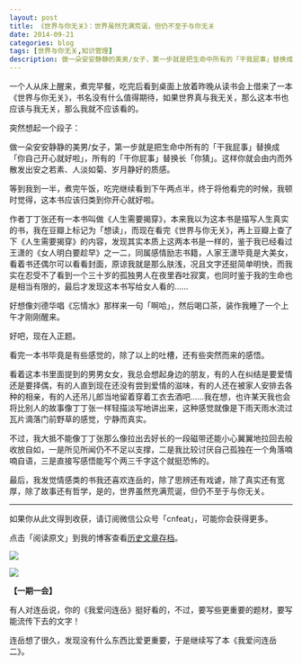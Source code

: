 ```yaml
---
layout: post
title: 《世界与你无关》：世界虽然充满荒诞，但仍不至于与你无关
date: 2014-09-21
categories: blog
tags: [世界与你无关,知识管理]
description: 做一朵安安静静的美男/女子，第一步就是把生命中所有的「干我屁事」替换成「你自己开心就好啦」，所有的「干你屁事」替换长「你猜」。这样你就会由内而外散发出安之若素、人淡如菊、岁月静好的质感。
---
```


一个人从床上醒来，煮完早餐，吃完后看到桌面上放着昨晚从读书会上借来了一本《世界与你无关》，书名没有什么值得期待，如果世界真与我无关，那么这本书也应该与我无关，那么我就不应该看的。

突然想起一个段子：

做一朵安安静静的美男/女子，第一步就是把生命中所有的「干我屁事」替换成「你自己开心就好啦」，所有的「干你屁事」替换长「你猜」。这样你就会由内而外散发出安之若素、人淡如菊、岁月静好的质感。

等到我到一半，煮完午饭，吃完继续看到下午两点半，终于将他看完的时候，我顿时觉得，这本书应该归类到你开心就好啦。

作者丁丁张还有一本书叫做《人生需要揭穿》，本来我以为这本书是描写人生真实的书，我在豆瓣上标记为「想读」，而现在看完《世界与你无关》，再上豆瓣上查了下《人生需要揭穿》的内容，发现其实本质上这两本书是一样的，鉴于我已经看过王潇的《女人明白要趁早》之一二，同属感情励志书籍，人家王潇毕竟是大美女，看着书还偶尔可以看看封面，原谅我就是那么肤浅，况且文字还挺简单明快，而我实在忍受不了看到一个三十岁的孤独男人在夜里吞吐寂寞，也同时鉴于我的生命也是相当有限的，最后才发现这本书写给女人看的……

好想像刘德华唱《忘情水》那样来一句「啊哈」，然后喝口茶，装作我睡了一个上午才刚刚醒来。


好吧，现在入正题。

看完一本书毕竟是有些感觉的，除了以上的吐槽，还有些突然而来的感悟。

看着这本书里面提到的男男女女，我总会想起身边的朋友，有的人在纠结是要爱情还是要择偶，有的人直到现在还没有尝到爱情的滋味，有的人还在被家人安排去各种的相亲，有的人还吊儿郎当地留着穿着工衣去酒吧……我在想，也许某天我也会将比别人的故事像丁丁张一样轻描淡写地讲出来，这种感觉就像是下雨天雨水流过瓦片滴落门前野草的感觉，宁静而真实。

不过，我大抵不能像丁丁张那么像拉出去好长的一段磁带还能小心翼翼地拉回去般收放自如，一是所见所闻仍不不足以支撑，二是我比较讨厌自己孤独在一个角落喃喃自语，三是直接写感悟能写个两三千字这个就挺恐怖的。

最后，我发觉情感类的书我还喜欢连岳的，除了思辨还有戏谑，除了真实还有宽厚，除了故事还有哲学，是的，世界虽然充满荒诞，但仍不至于与你无关。


----

如果你从此文得到收获，请订阅微信公众号「cnfeat」，可能你会获得更多。

点击「阅读原文」到我的博客查看[历史文章存档](http://cnfeat.com)。

![](http://cnfeat.qiniudn.com/mHDSX.png)

![](http://cnfeat.qiniudn.com/signitrue-2014-07-11.png)


**【一期一会】**

有人对连岳说，你的《我爱问连岳》挺好看的，不过，要写些更重要的题材，要写能流传下去的文字！

连岳想了很久，发现没有什么东西比爱更重要，于是继续写了本《我爱问连岳二》。









